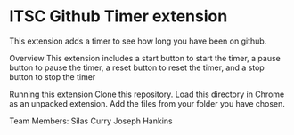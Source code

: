 # ITSC Github Timer extension

This extension adds a timer to see how long you have been on github.

Overview
This extension includes a start button to start the timer, a pause button to pause the timer, a reset button to reset the timer, and a stop button to stop the timer

Running this extension
Clone this repository.
Load this directory in Chrome as an unpacked extension.
Add the files from your folder you have chosen.

Team Members:
Silas Curry
Joseph Hankins